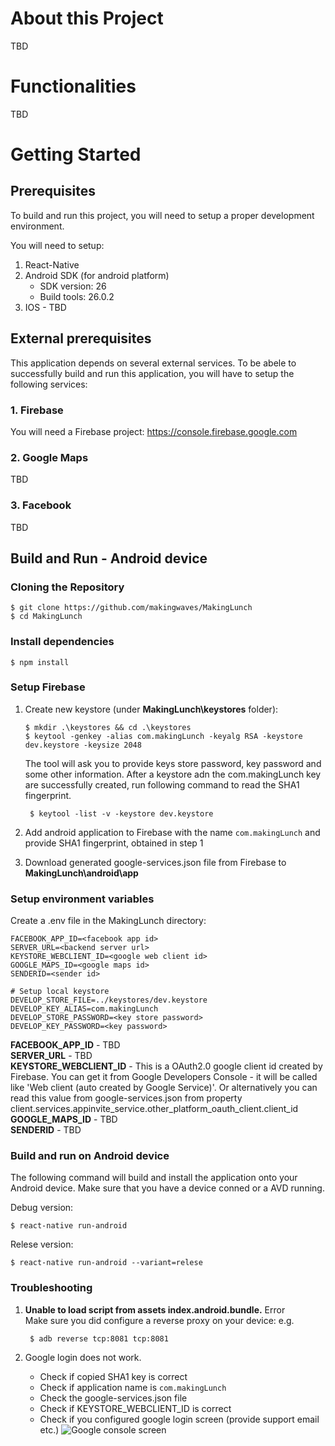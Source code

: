 # About this Project
TBD

# Functionalities
TBD

# Getting Started
## Prerequisites
To build and run this project, you will need to setup a proper development environment. 

You will need to setup:
1. React-Native
2. Android SDK (for android platform)
    - SDK version: 26
    - Build tools: 26.0.2
3. IOS - TBD

## External prerequisites
This application depends on several external services. To be abele to successfully build and run this application, you will have to setup the following services:
### 1. Firebase 
You will need a Firebase project: https://console.firebase.google.com
### 2. Google Maps
TBD
### 3. Facebook
TBD

## Build and Run - Android device
### Cloning the Repository
    $ git clone https://github.com/makingwaves/MakingLunch 
    $ cd MakingLunch

### Install dependencies
    $ npm install

### Setup Firebase
1. Create new keystore (under **MakingLunch\keystores** folder):

       $ mkdir .\keystores && cd .\keystores
       $ keytool -genkey -alias com.makingLunch -keyalg RSA -keystore dev.keystore -keysize 2048   
    The tool will ask you to provide keys store password, key password and some other information. After a keystore adn the com.makingLunch key are successfully created, run following command to read the SHA1 fingerprint.

        $ keytool -list -v -keystore dev.keystore
    
2. Add android application to Firebase with the name ```com.makingLunch``` and provide SHA1 fingerprint, obtained in step 1
3. Download generated google-services.json file from Firebase to **MakingLunch\android\app**
### Setup environment variables
Create a .env file in the MakingLunch directory:

    FACEBOOK_APP_ID=<facebook app id>
    SERVER_URL=<backend server url>
    KEYSTORE_WEBCLIENT_ID=<google web client id>
    GOOGLE_MAPS_ID=<google maps id>
    SENDERID=<sender id>

    # Setup local keystore
    DEVELOP_STORE_FILE=../keystores/dev.keystore
    DEVELOP_KEY_ALIAS=com.makingLunch
    DEVELOP_STORE_PASSWORD=<key store password>
    DEVELOP_KEY_PASSWORD=<key password>

**FACEBOOK_APP_ID** - TBD \
**SERVER_URL** - TBD \
**KEYSTORE_WEBCLIENT_ID** - This is a OAuth2.0 google client id created by Firebase. You can get it from Google Developers Console - it will be called like 'Web client (auto created by Google Service)'. Or alternatively you can read this value from google-services.json from property client.services.appinvite_service.other_platform_oauth_client.client_id\
**GOOGLE_MAPS_ID** - TBD \
**SENDERID** - TBD 

### Build and run on Android device
The following command will build and install the application onto your Android device. Make sure that you have a device conned or a AVD running.

Debug version:

    $ react-native run-android

Relese version:

    $ react-native run-android --variant=relese

### Troubleshooting
1. **Unable to load script from assets index.android.bundle.** Error \
Make sure you did configure a reverse proxy on your device: e.g.

        $ adb reverse tcp:8081 tcp:8081

2. Google login does not work.
    
    - Check if copied SHA1 key is correct
    - Check if application name is ```com.makingLunch```
    - Check the google-services.json file
    - Check if KEYSTORE_WEBCLIENT_ID is correct
    - Check if you configured google login screen (provide support email etc.)
![Google console screen](https://github.com/makingwaves/MakingLunch/tree/deployment/doc/google_console.png)